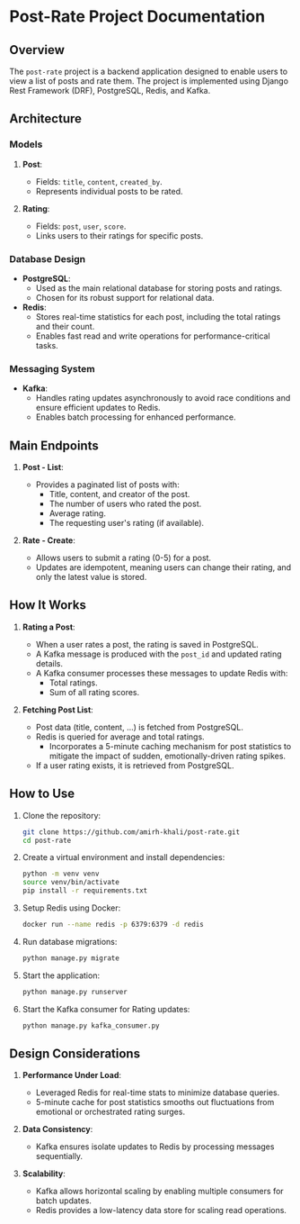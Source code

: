
# Post-Rate Project Documentation

## Overview

The `post-rate` project is a backend application designed to enable users to view a list of posts and rate them. The project is implemented using Django Rest Framework (DRF), PostgreSQL, Redis, and Kafka.


## Architecture

### Models

1. **Post**:
    - Fields: `title`, `content`, `created_by`.
    - Represents individual posts to be rated.

2. **Rating**:
    - Fields: `post`, `user`, `score`.
    - Links users to their ratings for specific posts.

### Database Design

- **PostgreSQL**:
  - Used as the main relational database for storing posts and ratings.
  - Chosen for its robust support for relational data.
- **Redis**:
  - Stores real-time statistics for each post, including the total ratings and their count.
  - Enables fast read and write operations for performance-critical tasks.

### Messaging System

- **Kafka**:
  - Handles rating updates asynchronously to avoid race conditions and ensure efficient updates to Redis.
  - Enables batch processing for enhanced performance.


## Main Endpoints

1. **Post - List**:
    - Provides a paginated list of posts with:
      - Title, content, and creator of the post.
      - The number of users who rated the post.
      - Average rating.
      - The requesting user's rating (if available).

2. **Rate - Create**:
    - Allows users to submit a rating (0-5) for a post.
    - Updates are idempotent, meaning users can change their rating, and only the latest value is stored.


## How It Works

1. **Rating a Post**:
    - When a user rates a post, the rating is saved in PostgreSQL.
    - A Kafka message is produced with the `post_id` and updated rating details.
    - A Kafka consumer processes these messages to update Redis with:
      - Total ratings.
      - Sum of all rating scores.

2. **Fetching Post List**:
    - Post data (title, content, ...) is fetched from PostgreSQL.
    - Redis is queried for average and total ratings.
      - Incorporates a 5-minute caching mechanism for post statistics to mitigate the impact of sudden, emotionally-driven rating spikes.
    - If a user rating exists, it is retrieved from PostgreSQL.


## How to Use

1. Clone the repository:
    ```bash
    git clone https://github.com/amirh-khali/post-rate.git
    cd post-rate
    ```

2. Create a virtual environment and install dependencies:
    ```bash
    python -m venv venv
    source venv/bin/activate
    pip install -r requirements.txt
    ```

3. Setup Redis using Docker:
    ```bash
    docker run --name redis -p 6379:6379 -d redis
    ```

4. Run database migrations:
    ```bash
    python manage.py migrate
    ```

5. Start the application:
    ```bash
    python manage.py runserver
    ```

6. Start the Kafka consumer for Rating updates:
    ```bash
    python manage.py kafka_consumer.py
    ```


## Design Considerations

1. **Performance Under Load**:
    - Leveraged Redis for real-time stats to minimize database queries.
    - 5-minute cache for post statistics smooths out fluctuations from emotional or orchestrated rating surges.

2. **Data Consistency**:
    - Kafka ensures isolate updates to Redis by processing messages sequentially.

3. **Scalability**:
    - Kafka allows horizontal scaling by enabling multiple consumers for batch updates.
    - Redis provides a low-latency data store for scaling read operations.
